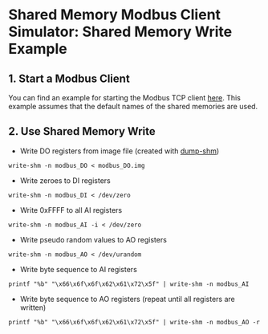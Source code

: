 # Shared Memory Modbus Client Simulator: Shared Memory Write Example

## 1. Start a Modbus Client
You can find an example for starting the Modbus TCP client [here](tcp_client.md).
This example assumes that the default names of the shared memories are used.

## 2. Use Shared Memory Write

- Write DO registers from image file (created with [dump-shm](dump_shm.md))
```
write-shm -n modbus_DO < modbus_DO.img
```
- Write zeroes to DI registers
```
write-shm -n modbus_DI < /dev/zero
```
- Write 0xFFFF to all AI registers
```
write-shm -n modbus_AI -i < /dev/zero
```
- Write pseudo random values to AO registers
```
write-shm -n modbus_AO < /dev/urandom
```
- Write byte sequence to AI registers
```
printf "%b" "\x66\x6f\x6f\x62\x61\x72\x5f" | write-shm -n modbus_AI
```
- Write byte sequence to AO registers (repeat until all registers are written)
```
printf "%b" "\x66\x6f\x6f\x62\x61\x72\x5f" | write-shm -n modbus_AO -r
```
